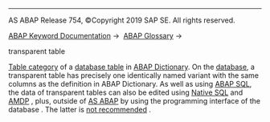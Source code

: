   

* * *

AS ABAP Release 754, ©Copyright 2019 SAP SE. All rights reserved.

[ABAP Keyword Documentation](javascript:call_link\('abenabap.htm'\)) →  [ABAP Glossary](javascript:call_link\('abenabap_glossary.htm'\)) → 

transparent table

[Table category](javascript:call_link\('abenddic_database_tables_tab_type.htm'\)) of a [database table](javascript:call_link\('abendatabase_table_glosry.htm'\) "Glossary Entry") in [ABAP Dictionary](javascript:call_link\('abenabap_dictionary_glosry.htm'\) "Glossary Entry"). On the [database](javascript:call_link\('abendatabase_glosry.htm'\) "Glossary Entry"), a transparent table has precisely one identically named variant with the same columns as the definition in ABAP Dictionary. As well as using [ABAP SQL](javascript:call_link\('abenopen_sql_glosry.htm'\) "Glossary Entry"), the data of transparent tables can also be edited using [Native SQL](javascript:call_link\('abennative_sql_glosry.htm'\) "Glossary Entry") and [AMDP](javascript:call_link\('abenamdp_glosry.htm'\) "Glossary Entry") , plus, outside of [AS ABAP](javascript:call_link\('abensap_nw_abap_glosry.htm'\) "Glossary Entry") by using the programming interface of the database . The latter is [not recommended](javascript:call_link\('abendatabase_access_recomm.htm'\)) .